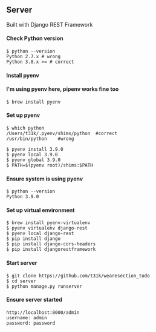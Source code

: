 ## Server
Built with Django REST Framework

#### Check Python version
```
$ python --version
Python 2.7.x # wrong
Python 3.8.x >= # correct
```

#### Install pyenv
#### I'm using pyenv here, pipenv works fine too
```
$ brew install pyenv
```

#### Set up pyenv
```
$ which python
/Users/t31k/.pyenv/shims/python  #correct
/usr/bin/python    #wrong
```
```
$ pyenv install 3.9.0
$ pyenv local 3.9.0
$ pyenv global 3.9.0
$ PATH=$(pyenv root)/shims:$PATH
```

#### Ensure system is using pyenv
```
$ python --version
Python 3.9.0
```

#### Set up virtual environment

```
$ brew install pyenv-virtualenv
$ pyenv virtualenv django-rest
$ pyenv local django-rest
$ pip install django
$ pip install django-cors-headers
$ pip install djangorestframework
```

#### Start server
```
$ git clone https://github.com/t31k/wearesection_todo
$ cd server
$ python manage.py runserver
```

#### Ensure server started
```
http://localhost:8000/admin
username: admin
password: password
```
